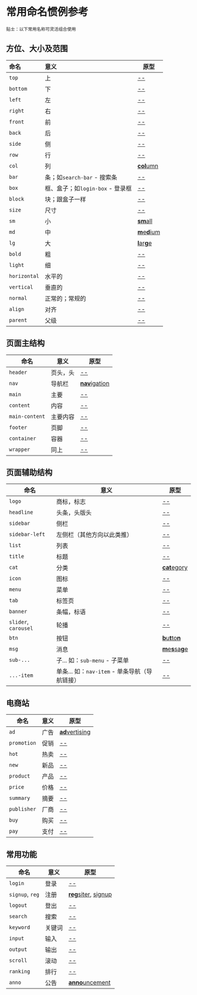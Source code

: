 # 常用命名惯例参考

`贴士：以下常用名称可灵活组合使用`

## 方位、大小及范围

| 命名         | 意义                             | 原型                                                   |
| :----------- | :------------------------------- | ------------------------------------------------------ |
| `top`        | 上                               | [--](https://dict.youdao.com/w/eng/top)                |
| `bottom`     | 下                               | [--](https://dict.youdao.com/w/eng/bottom)             |
| `left`       | 左                               | [--](https://dict.youdao.com/w/eng/left)               |
| `right`      | 右                               | [--](https://dict.youdao.com/w/eng/right)              |
| `front`      | 前                               | [--](https://dict.youdao.com/w/eng/front)              |
| `back`       | 后                               | [--](https://dict.youdao.com/w/eng/back)               |
| `side`       | 侧                               | [--](https://dict.youdao.com/w/eng/side)               |
| `row`        | 行                               | [--](https://dict.youdao.com/w/eng/row)                |
| `col`        | 列                               | [**col**umn](https://dict.youdao.com/w/eng/column)     |
| `bar`        | 条；如`search-bar` - 搜索条      | [--](https://dict.youdao.com/w/eng/bar)                |
| `box`        | 框、盒子；如`login-box` - 登录框 | [--](https://dict.youdao.com/w/eng/box)                |
| `block`      | 块；跟盒子一样                   | [--](https://dict.youdao.com/w/eng/block)              |
| `size`       | 尺寸                             | [--](https://dict.youdao.com/w/eng/size)               |
| `sm`         | 小                               | [**sm**all](https://dict.youdao.com/w/eng/small)       |
| `md`         | 中                               | [**m**e**d**ium](https://dict.youdao.com/w/eng/medium) |
| `lg`         | 大                               | [**l**ar**g**e](https://dict.youdao.com/w/eng/large)   |
| `bold`       | 粗                               | [--](https://dict.youdao.com/w/eng/bold)               |
| `light`      | 细                               | [--](https://dict.youdao.com/w/eng/light)              |
| `horizontal` | 水平的                           | [--](https://dict.youdao.com/w/eng/horizontal)         |
| `vertical`   | 垂直的                           | [--](https://dict.youdao.com/w/eng/vertical)           |
| `normal`     | 正常的；常规的                   | [--](https://dict.youdao.com/w/eng/normal)             |
| `align`      | 对齐                             | [--](https://dict.youdao.com/w/eng/align)              |
| `parent`     | 父级                             | [--](https://dict.youdao.com/w/eng/parent)             |

## 页面主结构

| 命名           | 意义     | 原型                                                       |
| -------------- | -------- | ---------------------------------------------------------- |
| `header`       | 页头，头 | [--](https://dict.youdao.com/w/eng/header)                 |
| `nav`          | 导航栏   | [**nav**igation](https://dict.youdao.com/w/eng/navigation) |
| `main`         | 主要     | [--](https://dict.youdao.com/w/eng/main)                   |
| `content`      | 内容     | [--](https://dict.youdao.com/w/eng/content)                |
| `main-content` | 主要内容 | [--](https://dict.youdao.com/w/eng/main)                   |
| `footer`       | 页脚     | [--](https://dict.youdao.com/w/eng/footer)                 |
| `container`    | 容器     | [--](https://dict.youdao.com/w/eng/container)              |
| `wrapper`      | 同上     | [--](https://dict.youdao.com/w/eng/wrapper)                |

## 页面辅助结构

| 命名                 | 意义                                          | 原型                                                         |
| -------------------- | --------------------------------------------- | ------------------------------------------------------------ |
| `logo`               | 商标，标志                                    | [--](https://dict.youdao.com/w/eng/logo)                     |
| `headline`           | 头条，头版头                                  | [--](https://dict.youdao.com/w/eng/headline)                 |
| `sidebar`            | 侧栏                                          | [--](https://dict.youdao.com/w/eng/sidebar)                  |
| `sidebar-left`       | 左侧栏（其他方向以此类推）                    | [--](https://dict.youdao.com/w/eng/sidebar)                  |
| `list`               | 列表                                          | [--](https://dict.youdao.com/w/eng/list)                     |
| `title`              | 标题                                          | [--](https://dict.youdao.com/w/eng/title)                    |
| `cat`                | 分类                                          | [**cat**egory](https://dict.youdao.com/w/eng/category)       |
| `icon`               | 图标                                          | [--](https://dict.youdao.com/w/eng/icon)                     |
| `menu`               | 菜单                                          | [--](https://dict.youdao.com/w/eng/menu)                     |
| `tab`                | 标签页                                        | [--](https://dict.youdao.com/w/eng/tab)                      |
| `banner`             | 条幅，标语                                    | [--](https://dict.youdao.com/w/eng/banner)                   |
| `slider`, `carousel` | 轮播                                          | [--](https://dict.youdao.com/w/eng/slider)                   |
| `btn`                | 按钮                                          | [**b**u**t**to**n**](https://dict.youdao.com/w/eng/button)   |
| `msg`                | 消息                                          | [**m**e**s**sa**g**e](https://dict.youdao.com/w/eng/message) |
| `sub-...`            | 子... 如：`sub-menu` - 子菜单                 | [--](https://dict.youdao.com/w/eng/sub)                      |
| `...-item`           | 单条... 如：`nav-item` - 单条导航（导航链接） | [--](https://dict.youdao.com/w/eng/item)                     |

## 电商站

| 命名        | 意义 | 原型                                                         |
| ----------- | ---- | ------------------------------------------------------------ |
| `ad`        | 广告 | [**ad**vertising](https://dict.youdao.com/w/eng/advertising) |
| `promotion` | 促销 | [--](https://dict.youdao.com/w/eng/promotion)                |
| `hot`       | 热卖 | [--](https://dict.youdao.com/w/eng/hot)                      |
| `new`       | 新品 | [--](https://dict.youdao.com/w/eng/new)                      |
| `product`   | 产品 | [--](https://dict.youdao.com/w/eng/product)                  |
| `price`     | 价格 | [--](https://dict.youdao.com/w/eng/price)                    |
| `summary`   | 摘要 | [--](https://dict.youdao.com/w/eng/summary)                  |
| `publisher` | 厂商 | [--](https://dict.youdao.com/w/eng/publisher)                |
| `buy`       | 购买 | [--](https://dict.youdao.com/w/eng/buy)                      |
| `pay`       | 支付 | [--](https://dict.youdao.com/w/eng/pay)                      |

## 常用功能

| 命名            | 意义   | 原型                                                         |
| --------------- | ------ | ------------------------------------------------------------ |
| `login`         | 登录   | [--](https://dict.youdao.com/w/eng/login)                    |
| `signup`, `reg` | 注册   | [**reg**siter](https://dict.youdao.com/w/eng/regsiter), [signup](https://dict.youdao.com/w/eng/signup) |
| `logout`        | 登出   | [--](https://dict.youdao.com/w/eng/logout)                   |
| `search`        | 搜索   | [--](https://dict.youdao.com/w/eng/search)                   |
| `keyword`       | 关键词 | [--](https://dict.youdao.com/w/eng/keyword)                  |
| `input`         | 输入   | [--](https://dict.youdao.com/w/eng/input)                    |
| `output`        | 输出   | [--](https://dict.youdao.com/w/eng/output)                   |
| `scroll`        | 滚动   | [--](https://dict.youdao.com/w/eng/scroll)                   |
| `ranking`       | 排行   | [--](https://dict.youdao.com/w/eng/ranking)                  |
| `anno`          | 公告   | [**anno**uncement](https://dict.youdao.com/w/eng/announcement) |

